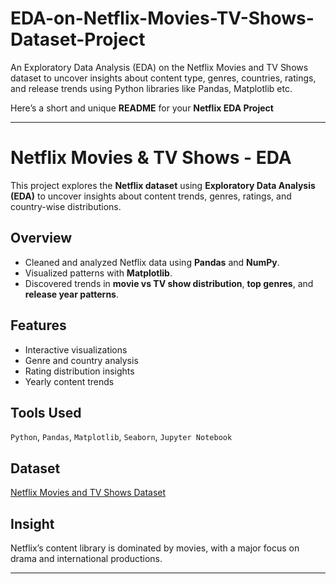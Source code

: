 # EDA-on-Netflix-Movies-TV-Shows-Dataset-Project
An Exploratory Data Analysis (EDA) on the Netflix Movies and TV Shows dataset to uncover insights about content type, genres, countries, ratings, and release trends using Python libraries like Pandas, Matplotlib etc.

Here’s a short and unique **README** for your **Netflix EDA Project** 

---

#  Netflix Movies & TV Shows - EDA

This project explores the **Netflix dataset** using **Exploratory Data Analysis (EDA)** to uncover insights about content trends, genres, ratings, and country-wise distributions.

##  Overview

* Cleaned and analyzed Netflix data using **Pandas** and **NumPy**.
* Visualized patterns with **Matplotlib**.
* Discovered trends in **movie vs TV show distribution**, **top genres**, and **release year patterns**.

## Features

* Interactive visualizations
* Genre and country analysis
* Rating distribution insights
* Yearly content trends

## Tools Used

`Python`, `Pandas`, `Matplotlib`, `Seaborn`, `Jupyter Notebook`

## Dataset

[Netflix Movies and TV Shows Dataset](https://www.kaggle.com/datasets/shivamb/netflix-shows)

## Insight

Netflix’s content library is dominated by movies, with a major focus on drama and international productions.

---


